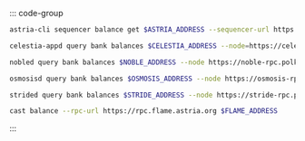 <!-- markdownlint-disable MD041 MD013 -->

::: code-group

```bash [Astria]
astria-cli sequencer balance get $ASTRIA_ADDRESS --sequencer-url https://rpc.astria.org/
```

```bash [Celestia]
celestia-appd query bank balances $CELESTIA_ADDRESS --node=https://celestia-rpc.polkachu.com:443 --chain-id celestia
```

```bash [Noble]
nobled query bank balances $NOBLE_ADDRESS --node https://noble-rpc.polkachu.com:443
```

```bash [Osmosis]
osmosisd query bank balances $OSMOSIS_ADDRESS --node https://osmosis-rpc.polkachu.com:443
```

```bash [Stride]
strided query bank balances $STRIDE_ADDRESS --node https://stride-rpc.polkachu.com:443
```

```bash [Flame]
cast balance --rpc-url https://rpc.flame.astria.org $FLAME_ADDRESS
```

:::

<!-- <Tabs>
  <TabItem value="Astria" label="Astria"> </TabItem>
  <TabItem value="Celestia" label="Celestia"> </TabItem>
  <TabItem value="Noble" label="Noble"> </TabItem>
  <TabItem value="Stride" label="Stride"> </TabItem>
  <TabItem value="Flame" label="Flame"> </TabItem>
</Tabs> -->
